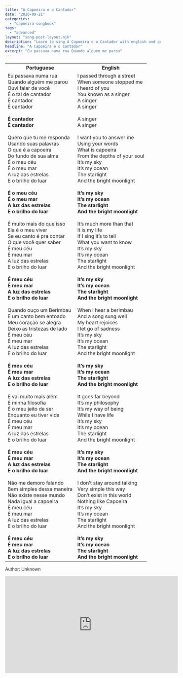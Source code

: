 ```yaml
---
title: "A Capoeira e o Cantador"
date: "2020-09-21"
categories:
  - "capoeira-songbook"
tags:
  - "advanced"
layout: "song-post-layout.njk"
description: "Learn to sing A Capoeira e o Cantador with english and portuguese translations along with a video to help you learn."
headline: "A Capoeira e o Cantador"
excerpt: "Eu passava numa rua Quando alguém me parou"
---
```


<table class="capoeira-table">
    <tr class="header-row">
        <th>Portuguese</th>
        <th>English</th>
    </tr>
    <tr>
        <td>Eu passava numa rua<br>Quando alguém me parou<br>Ouvi falar de você<br>É o tal de cantador<br>É cantador<br>É cantador<br><br><strong>É cantador<br>É cantador</strong><br><br>Quero que tu me responda<br>Usando suas palavras<br>O que é a capoeira<br>Do fundo de sua alma<br>É o meu céu<br>É o meu mar<br>A luz das estrelas<br>E o brilho do luar<br><br><strong>É o meu céu<br>É o meu mar<br>A luz das estrelas<br>E o brilho do luar</strong><br><br>É muito mais do que isso<br>Ela é o meu viver<br>Se eu canto é pra contar<br>O que você quer saber<br>É meu céu<br>É meu mar<br>A luz das estrelas<br>E o brilho do luar<br><br><strong>É meu céu<br>É meu mar<br>A luz das estrelas<br>E o brilho do luar</strong><br><br>Quando ouço um Berimbau<br>E um canto bem entoado<br>Meu coração se alegra<br>Deixo as tristezas de lado<br>É meu céu<br>É meu mar<br>A luz das estrelas<br>E o brilho do luar<br><br><strong>É meu céu<br>É meu mar<br>A luz das estrelas<br>E o brilho do luar</strong><br><br>E vai muito mais além<br>É minha filosofia<br>É o meu jeito de ser<br>Enquanto eu tiver vida<br>É meu céu<br>É meu mar<br>A luz das estrelas<br>E o brilho do luar<br><br><strong>É meu céu<br>É meu mar<br>A luz das estrelas<br>E o brilho do luar</strong><br><br>Não me demoro falando<br>Bem simples dessa maneira<br>Não existe nesse mundo<br>Nada igual a capoeira<br>É meu céu<br>É meu mar<br>A luz das estrelas<br>E o brilho do luar<br><br><strong>É meu céu<br>É meu mar<br>A luz das estrelas<br>E o brilho do luar</strong></td>
        <td>I passed through a street<br>When someone stopped me<br>I heard of you<br>You known as a singer<br>A singer<br>A singer<br><br>A singer<br>A singer<br><br>I want you to answer me<br>Using your words<br>What is capoeira<br>From the depths of your soul<br>It’s my sky<br>It’s my ocean<br>The starlight<br>And the bright moonlight<br><br><strong>It’s my sky<br>It’s my ocean<br>The starlight<br>And the bright moonlight</strong><br><br>It’s much more than that<br>It is my life<br>If I sing it’s to tell<br>What you want to know<br>It’s my sky<br>It’s my ocean<br>The starlight<br>And the bright moonlight<br><br><strong>It’s my sky<br>It’s my ocean<br>The starlight<br>And the bright moonlight</strong><br><br>When I hear a berimbau<br>And a song sung well<br>My heart rejoices<br>I let go of sadness<br>It’s my sky<br>It’s my ocean<br>The starlight<br>And the bright moonlight<br><br><strong>It’s my sky<br>It’s my ocean<br>The starlight<br>And the bright moonlight</strong><br><br>It goes far beyond<br>It’s my philosophy<br>It’s my way of being<br>While I have life<br>It’s my sky<br>It’s my ocean<br>The starlight<br>And the bright moonlight<br><br><strong>It’s my sky<br>It’s my ocean<br>The starlight<br>And the bright moonlight</strong><br><br>I don’t stay around talking<br>Very simple this way<br>Don’t exist in this world<br>Nothing like Capoeira<br>It’s my sky<br>It’s my ocean<br>The starlight<br>And the bright moonlight<br><br><strong>It’s my sky<br>It’s my ocean<br>The starlight<br>And the bright moonlight</strong></td>
    </tr>
</table>

<figcaption>

Author: Unknown

</figcaption>

<iframe width="560" height="315" src="https://www.youtube.com/embed/ZmNsX6BWdKk" title="YouTube video player" frameborder="0" allow="accelerometer; autoplay; clipboard-write; encrypted-media; gyroscope; picture-in-picture" allowfullscreen></iframe>